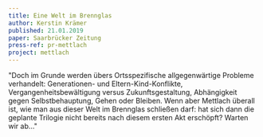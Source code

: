 ```yaml
---
title: Eine Welt im Brennglas
author: Kerstin Krämer
published: 21.01.2019
paper: Saarbrücker Zeitung
press-ref: pr-mettlach
project: mettlach
---
```


"Doch im Grunde werden übers Ortsspezifische allgegenwärtige Probleme verhandelt: Generationen- und Eltern-Kind-Konflikte, Vergangenheitsbewältigung versus Zukunftsgestaltung, Abhängigkeit gegen Selbstbehauptung, Gehen oder Bleiben. Wenn aber Mettlach überall ist, wie man aus dieser Welt im Brennglas schließen darf: hat sich dann die geplante Trilogie nicht bereits nach diesem ersten Akt erschöpft? Warten wir ab…"
